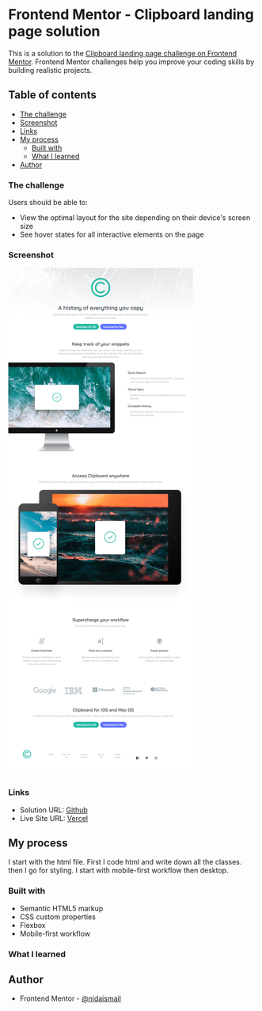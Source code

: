 # Frontend Mentor - Clipboard landing page solution

This is a solution to the [Clipboard landing page challenge on Frontend Mentor](https://www.frontendmentor.io/challenges/clipboard-landing-page-5cc9bccd6c4c91111378ecb9). Frontend Mentor challenges help you improve your coding skills by building realistic projects.

## Table of contents

- [The challenge](#the-challenge)
- [Screenshot](#screenshot)
- [Links](#links)
- [My process](#my-process)
  - [Built with](#built-with)
  - [What I learned](#what-i-learned)
- [Author](#author)

### The challenge

Users should be able to:

- View the optimal layout for the site depending on their device's screen size
- See hover states for all interactive elements on the page

### Screenshot

![](./Screenshot.png)

### Links

- Solution URL: [Github](https://github.com/nidaismail/clipboard-landing-page/)
- Live Site URL: [Vercel](https://clipboard-landing-page-sand-theta.vercel.app/)

## My process

I start with the html file. First I code html and write down all the classes. then I go for styling. I start with mobile-first workflow then desktop.

### Built with

- Semantic HTML5 markup
- CSS custom properties
- Flexbox
- Mobile-first workflow

### What I learned


## Author

- Frontend Mentor - [@nidaismail](https://www.frontendmentor.io/profile/nidaismail)
